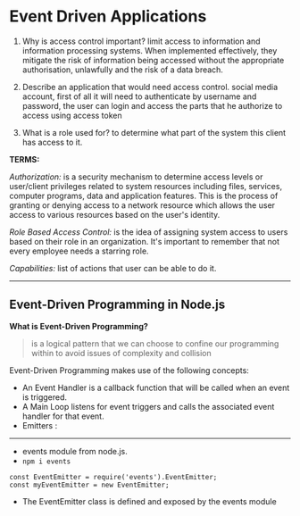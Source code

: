 # Event Driven Applications

1. Why is access control important?
    limit access to information and information processing systems. When implemented effectively, they mitigate the risk of information being accessed without the appropriate authorisation, unlawfully and the risk of a data breach.

2. Describe an application that would need access control.
   social media account, first of all it will need to authenticate by username and password, the user can login and access the parts that he authorize to access using access token

3. What is a role used for? to determine what part of the system this client has access to it.

**TERMS:**

*Authorization:* is a security mechanism to determine access levels or user/client privileges related to system resources including files, services, computer programs, data and application features. This is the process of granting or denying access to a network resource which allows the user access to various resources based on the user's identity.

*Role Based Access Control:* is the idea of assigning system access to users based on their role in an organization. It's important to remember that not every employee needs a starring role.

*Capabilities:* list of actions that user can be able to do it.

---------------------------------------------------------------------------------------

## Event-Driven Programming in Node.js

**What is Event-Driven Programming?**
> is a logical pattern that we can choose to confine our programming within to avoid issues of complexity and collision

Event-Driven Programming makes use of the following concepts:

- An Event Handler is a callback function that will be called when an event is triggered.
- A Main Loop listens for event triggers and calls the associated event handler for that event.
- Emitters :

---------------------------------------------------------------------------------------

- events module from node.js.
- `npm i events`

```
const EventEmitter = require('events').EventEmitter;
const myEventEmitter = new EventEmitter;
```

- The EventEmitter class is defined and exposed by the events module

